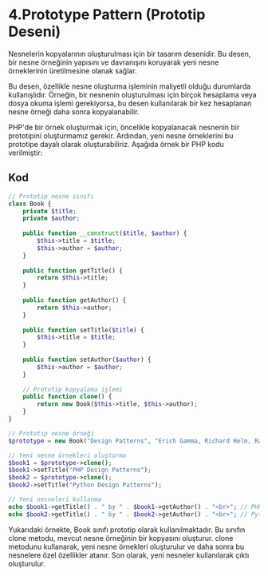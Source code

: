 # 4.Prototype Pattern (Prototip Deseni)

Nesnelerin kopyalarının oluşturulması için bir tasarım desenidir. Bu desen, bir nesne örneğinin yapısını ve davranışını koruyarak yeni nesne örneklerinin üretilmesine olanak sağlar.

Bu desen, özellikle nesne oluşturma işleminin maliyetli olduğu durumlarda kullanışlıdır. Örneğin, bir nesnenin oluşturulması için birçok hesaplama veya dosya okuma işlemi gerekiyorsa, bu desen kullanılarak bir kez hesaplanan nesne örneği daha sonra kopyalanabilir.

PHP'de bir örnek oluşturmak için, öncelikle kopyalanacak nesnenin bir prototipini oluşturmamız gerekir. Ardından, yeni nesne örneklerini bu prototipe dayalı olarak oluşturabiliriz. Aşağıda örnek bir PHP kodu verilmiştir:

## Kod

```php
// Prototip nesne sınıfı
class Book {
    private $title;
    private $author;
    
    public function __construct($title, $author) {
        $this->title = $title;
        $this->author = $author;
    }
    
    public function getTitle() {
        return $this->title;
    }
    
    public function getAuthor() {
        return $this->author;
    }
    
    public function setTitle($title) {
        $this->title = $title;
    }
    
    public function setAuthor($author) {
        $this->author = $author;
    }
    
    // Prototip kopyalama işlemi
    public function clone() {
        return new Book($this->title, $this->author);
    }
}

// Prototip nesne örneği
$prototype = new Book("Design Patterns", "Erich Gamma, Richard Helm, Ralph Johnson, John Vlissides");

// Yeni nesne örnekleri oluşturma
$book1 = $prototype->clone();
$book1->setTitle("PHP Design Patterns");
$book2 = $prototype->clone();
$book2->setTitle("Python Design Patterns");

// Yeni nesneleri kullanma
echo $book1->getTitle() . " by " . $book1->getAuthor() . "<br>"; // PHP Design Patterns by Erich Gamma, Richard Helm, Ralph Johnson, John Vlissides
echo $book2->getTitle() . " by " . $book2->getAuthor() . "<br>"; // Python Design Patterns by Erich Gamma, Richard Helm, Ralph Johnson, John Vlissides
```

Yukarıdaki örnekte, Book sınıfı prototip olarak kullanılmaktadır. Bu sınıfın clone metodu, mevcut nesne örneğinin bir kopyasını oluşturur. clone metodunu kullanarak, yeni nesne örnekleri oluşturulur ve daha sonra bu nesnelere özel özellikler atanır. Son olarak, yeni nesneler kullanılarak çıktı oluşturulur.